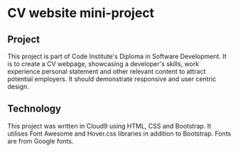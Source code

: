 # CV website mini-project
## Project
This project is part of Code Institute's Diploma in Software Development.
It is to create a CV webpage, showcasing a developer's skills, work experience
personal statement and other relevant content to attract potential employers.
It should demonstrate responsive and user centric design.
## Technology
This project was written in Cloud9 using HTML, CSS and Bootstrap.
It utilises Font Awesome and Hover.css libraries in addition to Bootstrap.
Fonts are from Google fonts.